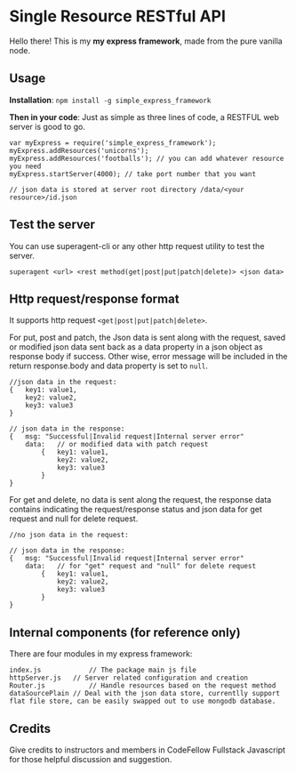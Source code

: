 # Single Resource RESTful API


Hello there! This is my **my express framework**, made from the pure vanilla node.

## Usage

**Installation**:
`npm install -g simple_express_framework`

**Then in your code**: Just as simple as three lines of code, a RESTFUL web server is good to go.

	var myExpress = require('simple_express_framework');
	myExpress.addResources('unicorns');
	myExpress.addResources('footballs'); // you can add whatever resource you need
	myExpress.startServer(4000); // take port number that you want
	
	// json data is stored at server root directory /data/<your resource>/id.json
	

## Test the server
You can use superagent-cli or any other http request utility to test the server.

`superagent <url> <rest method(get|post|put|patch|delete)> <json data>`

## Http request/response format 

It supports http request `<get|post|put|patch|delete>`. 

For put, post and patch, the Json data is sent along with the request, saved or modified json data sent back as a data property in a json object as response body if success. Other wise, error message will be included in the return response.body and data property is set to `null`. 

	//json data in the request:
	{ 	key1: value1,
		key2: value2,
		key3: value3
	}
	
	// json data in the response:
	{	msg: "Successful|Invalid request|Internal server error"
		data: 	// or modified data with patch request
			{	key1: value1,  
				key2: value2,
				key3: value3
			}
	}
							
For get and delete, no data is sent along the request, the response data contains indicating the request/response status and json data for get request and null for delete request.

	//no json data in the request:
	
	// json data in the response:
	{	msg: "Successful|Invalid request|Internal server error"
		data: 	// for "get" request and "null" for delete request
			{	key1: value1,  
				key2: value2,
				key3: value3
			}
	}


## Internal components (for reference only)
There are four modules in my express framework: 
	
	index.js			// The package main js file
	httpServer.js 	// Server related configuration and creation
	Router.js			// Handle resources based on the request method
	dataSourcePlain	// Deal with the json data store, currentlly support flat file store, can be easily swapped out to use mongodb database.


## Credits
Give credits to instructors and members in CodeFellow Fullstack Javascript for those helpful discussion and suggestion.




